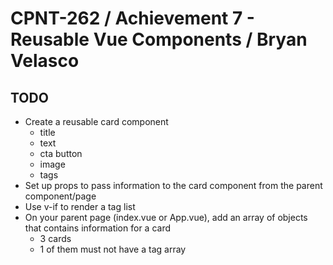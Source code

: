 # CPNT-262 / Achievement 7 - Reusable Vue Components / Bryan Velasco

## TODO

- Create a reusable card component
  - title
  - text
  - cta button
  - image
  - tags
- Set up props to pass information to the card component from the parent component/page
- Use v-if to render a tag list
- On your parent page (index.vue or App.vue), add an array of objects that contains information for a card
  - 3 cards
  - 1 of them must not have a tag array
